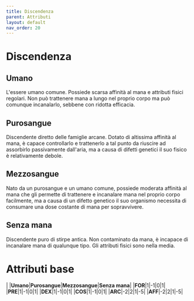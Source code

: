 ```yaml
---
title: Discendenza
parent: Attributi
layout: default
nav_order: 20
---
```


# **Discendenza**

## **Umano**
L'essere umano comune. Possiede scarsa affinità al mana e attributi fisici regolari. Non può trattenere mana a lungo nel proprio corpo ma può comunque incanalarlo, sebbene con ridotta efficacia.

## **Purosangue** 
Discendente diretto delle famiglie arcane. Dotato di altissima affinità al mana, è capace controllarlo e trattenerlo a tal punto da riuscire ad assorbirlo passivamente dall'aria, ma a causa di difetti genetici il suo fisico è relativamente debole.

## **Mezzosangue**
Nato da un purosangue e un umano comune, possiede moderata affinità al mana che gli permette di trattenere e incanalare mana nel proprio corpo facilmente, ma a causa di un difetto genetico il suo organismo necessita di consumare una dose costante di mana per sopravvivere.

## **Senza mana**
Discendente puro di stirpe antica. Non contaminato da mana, è incapace di incanalare mana di qualunque tipo. Gli attributi fisici sono nella media.

# **Attributi base**

|   |**Umano**|**Purosangue**|**Mezzosangue**|**Senza mana**|
|**FOR**|1|-1|0|1|
|**PRE**|1|-1|0|1|
|**DEX**|1|-1|0|1|
|**COS**|1|-1|0|1|
|**ARC**|-2|2|1|-5|
|**AFF**|-2|2|1|-5|
